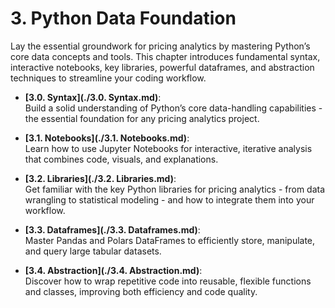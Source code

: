 # 3. Python Data Foundation

Lay the essential groundwork for pricing analytics by mastering Python’s core data concepts and tools. This chapter introduces fundamental syntax, interactive notebooks, key libraries, powerful dataframes, and abstraction techniques to streamline your coding workflow.

- **[3.0. Syntax](./3.0. Syntax.md)**:  
  Build a solid understanding of Python’s core data-handling capabilities - the essential foundation for any pricing analytics project.

- **[3.1. Notebooks](./3.1. Notebooks.md)**:  
  Learn how to use Jupyter Notebooks for interactive, iterative analysis that combines code, visuals, and explanations.

- **[3.2. Libraries](./3.2. Libraries.md)**:  
  Get familiar with the key Python libraries for pricing analytics - from data wrangling to statistical modeling - and how to integrate them into your workflow.

- **[3.3. Dataframes](./3.3. Dataframes.md)**:  
  Master Pandas and Polars DataFrames to efficiently store, manipulate, and query large tabular datasets.

- **[3.4. Abstraction](./3.4. Abstraction.md)**:  
  Discover how to wrap repetitive code into reusable, flexible functions and classes, improving both efficiency and code quality.
